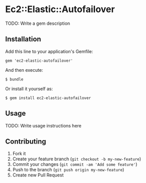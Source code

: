 # Ec2::Elastic::Autofailover

TODO: Write a gem description

## Installation

Add this line to your application's Gemfile:

    gem 'ec2-elastic-autofailover'

And then execute:

    $ bundle

Or install it yourself as:

    $ gem install ec2-elastic-autofailover

## Usage

TODO: Write usage instructions here

## Contributing

1. Fork it
2. Create your feature branch (`git checkout -b my-new-feature`)
3. Commit your changes (`git commit -am 'Add some feature'`)
4. Push to the branch (`git push origin my-new-feature`)
5. Create new Pull Request
